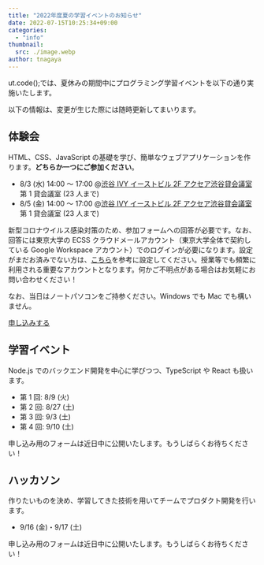 ```yaml
---
title: "2022年度夏の学習イベントのお知らせ"
date: 2022-07-15T10:25:34+09:00
categories:
  - "info"
thumbnail:
  src: ./image.webp
author: tnagaya
---
```


ut.code();では、夏休みの期間中にプログラミング学習イベントを以下の通り実施いたします。

以下の情報は、変更が生じた際には随時更新してまいります。

## 体験会

HTML、CSS、JavaScript の基礎を学び、簡単なウェブアプリケーションを作ります。**どちらか一つにご参加ください**。

- 8/3 (水) 14:00 ～ 17:00 @[渋谷 IVY イーストビル 2F アクセア渋谷貸会議室](https://goo.gl/maps/ViJMjJ41yrXF8hJr5) 第 1 貸会議室 (23 人まで)
- 8/5 (金) 14:00 ～ 17:00 @[渋谷 IVY イーストビル 2F アクセア渋谷貸会議室](https://goo.gl/maps/ViJMjJ41yrXF8hJr5) 第 1 貸会議室 (23 人まで)

新型コロナウイルス感染対策のため、参加フォームへの回答が必要です。なお、回答には東京大学の ECSS クラウドメールアカウント（東京大学全体で契約している Google Workspace アカウント）でのログインが必要になります。設定がまだお済みでない方は、[こちら](https://www.ecc.u-tokyo.ac.jp/announcement/2016/04/01_2159.html)を参考に設定してください。授業等でも頻繁に利用される重要なアカウントとなります。何かご不明点がある場合はお気軽にお問い合わせください！

なお、当日はノートパソコンをご持参ください。Windows でも Mac でも構いません。

[申し込みする](https://forms.gle/AVrSf3ic47zJya148)

## 学習イベント

Node.js でのバックエンド開発を中心に学びつつ、TypeScript や React も扱います。

- 第 1 回: 8/9 (火)
- 第 2 回: 8/27 (土)
- 第 3 回: 9/3 (土)
- 第 4 回: 9/10 (土)

申し込み用のフォームは近日中に公開いたします。もうしばらくお待ちください！

## ハッカソン

作りたいものを決め、学習してきた技術を用いてチームでプロダクト開発を行います。

- 9/16 (金)・9/17 (土)

申し込み用のフォームは近日中に公開いたします。もうしばらくお待ちください！
